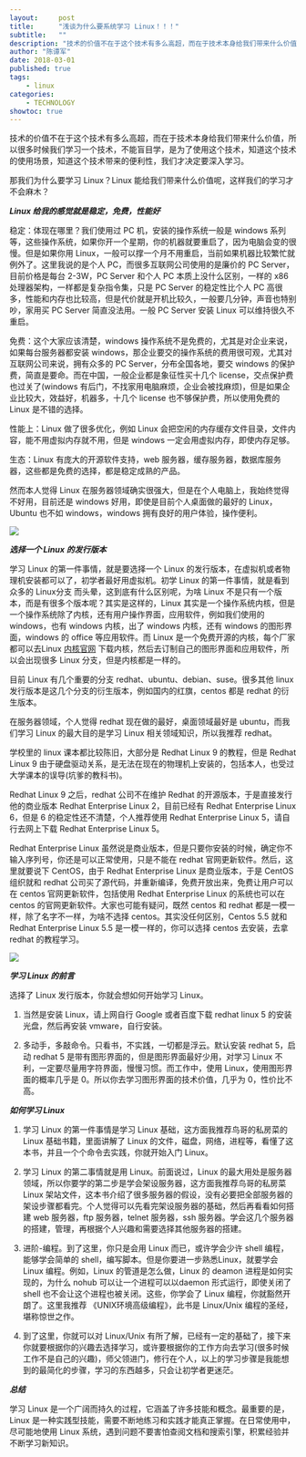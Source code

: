 ```yaml
---
layout:     post
title:      "浅谈为什么要系统学习 Linux！！！"
subtitle:   ""
description: "技术的价值不在于这个技术有多么高超，而在于技术本身给我们带来什么价值，所以很多时候我们学习一个技术，不能盲目学，是为了使用这个技术，知道这个技术的使用场景，知道这个技术带来的便利性，我们才决定要深入学习。那我们干嘛要学习Linux？Linux 能给我们带来什么价值呢，这样我们的学习才不会麻木?"
author: "陈谭军"
date: 2018-03-01
published: true
tags:
    - linux
categories:
    - TECHNOLOGY
showtoc: true
---
```


技术的价值不在于这个技术有多么高超，而在于技术本身给我们带来什么价值，所以很多时候我们学习一个技术，不能盲目学，是为了使用这个技术，知道这个技术的使用场景，知道这个技术带来的便利性，我们才决定要深入学习。

那我们为什么要学习 Linux？Linux 能给我们带来什么价值呢，这样我们的学习才不会麻木？

***Linux 给我的感觉就是稳定，免费，性能好***

稳定：体现在哪里？我们使用过 PC 机，安装的操作系统一般是 windows 系列等，这些操作系统，如果你开一个星期，你的机器就要重启了，因为电脑会变的很慢。但是如果你用 Linux，一般可以撑一个月不用重启，当前如果机器比较繁忙就例外了。这里我说的是个人 PC，而很多互联网公司使用的是廉价的 PC Server，目前价格是每台 2-3W，PC Server 和个人 PC 本质上没什么区别，一样的 x86 处理器架构，一样都是复杂指令集，只是 PC Server 的稳定性比个人 PC 高很多，性能和内存也比较高，但是代价就是开机比较久，一般要几分钟，声音也特别吵，家用买 PC Server 简直没法用。一般 PC Server 安装 Linux 可以维持很久不重启。

免费：这个大家应该清楚，windows 操作系统不是免费的，尤其是对企业来说，如果每台服务器都安装 windows，那企业要交的操作系统的费用很可观，尤其对互联网公司来说，拥有众多的 PC Server，分布全国各地，要交 windows 的保护费，简直是要命。而在中国，一般企业都是象征性买十几个 license，交点保护费也过关了(windows 有后门，不找家用电脑麻烦，企业会被找麻烦)，但是如果企业比较大，效益好，机器多，十几个 license 也不够保护费，所以使用免费的 Linux 是不错的选择。

性能上：Linux 做了很多优化，例如 Linux 会把空闲的内存缓存文件目录，文件内容，能不用虚拟内存就不用，但是 windows 一定会用虚拟内存，即使内存足够。

生态：Linux 有庞大的开源软件支持，web 服务器，缓存服务器，数据库服务器，这些都是免费的选择，都是稳定成熟的产品。

然而本人觉得 Linux 在服务器领域确实很强大，但是在个人电脑上，我始终觉得不好用，目前还是 windows 好用，即使是目前个人桌面做的最好的 Linux，Ubuntu 也不如 windows，windows 拥有良好的用户体验，操作便利。

![](/images/2018-03-01-why-linux-important/linux.jpeg)

***选择一个 Linux 的发行版本***

学习 Linux 的第一件事情，就是要选择一个 Linux 的发行版本，在虚拟机或者物理机安装都可以了，初学者最好用虚拟机。初学 Linux 的第一件事情，就是看到众多的 Linux分支 而头晕，这到底有什么区别呢，为啥 Linux 不是只有一个版本，而是有很多个版本呢？其实是这样的，Linux 其实是一个操作系统内核，但是一个操作系统除了内核，还有用户操作界面，应用软件，例如我们使用的 windows，也有 windows 内核，出了 windows 内核，还有 windows 的图形界面，windows 的 office 等应用软件。而 Linux 是一个免费开源的内核，每个厂家都可以去Linux [内核官网](http://www.kernel.org/) 下载内核，然后去订制自己的图形界面和应用软件，所以会出现很多 Linux 分支，但是内核都是一样的。

目前 Linux 有几个重要的分支 redhat、ubuntu、debian、suse。很多其他 linux 发行版本是这几个分支的衍生版本，例如国内的红旗，centos 都是 redhat 的衍生版本。

在服务器领域，个人觉得 redhat 现在做的最好，桌面领域最好是 ubuntu，而我们学习 Linux 的最大目的是学习 Linux 相关领域知识，所以我推荐 redhat。

学校里的 linux 课本都比较陈旧，大部分是 Redhat Linux 9 的教程，但是 Redhat Linux 9 由于硬盘驱动关系，是无法在现在的物理机上安装的，包括本人，也受过大学课本的误导(坑爹的教科书)。

Redhat Linux 9 之后，redhat 公司不在维护 Redhat 的开源版本，于是直接发行他的商业版本 Redhat Enterprise Linux 2，目前已经有 Redhat Enterprise Linux 6，但是 6 的稳定性还不清楚，个人推荐使用 Redhat Enterprise Linux 5，请自行去网上下载 Redhat Enterprise Linux 5。

Redhat Enterprise Linux 虽然说是商业版本，但是只要你安装的时候，确定你不输入序列号，你还是可以正常使用，只是不能在 redhat 官网更新软件。然后，这里就要说下 CentOS，由于 Redhat Enterprise Linux 是商业版本，于是 CentOS 组织就和 redhat 公司买了源代码，并重新编译，免费开放出来，免费让用户可以在 centos 官网更新软件，包括使用 Redhat Enterprise Linux 的系统也可以在 centos 的官网更新软件。大家也可能有疑问，既然 centos 和 redhat 都是一模一样，除了名字不一样，为啥不选择 centos。其实没任何区别，Centos 5.5 就和 Redhat Enterprise Linux 5.5 是一模一样的，你可以选择 centos 去安装，去拿 redhat 的教程学习。

![](/images/2018-03-01-why-linux-important/linux-2.jpeg)

***学习 Linux 的前言***

选择了 Linux 发行版本，你就会想如何开始学习 Linux。

1. 当然是安装 Linux，请上网自行 Google 或者百度下载 redhat linux 5 的安装光盘，然后再安装 vmware，自行安装。

1. 多动手，多敲命令。只看书，不实践，一切都是浮云。默认安装 redhat 5，启动 redhat 5 是带有图形界面的，但是图形界面最好少用，对学习 Linux 不利，一定要尽量用字符界面，慢慢习惯。而工作中，使用 Linux，使用图形界面的概率几乎是 0。所以你去学习图形界面的技术价值，几乎为 0，性价比不高。

***如何学习 Linux***

1. 学习 Linux 的第一件事情是学习 Linux 基础，这方面我推荐鸟哥的私房菜的 Linux 基础书籍，里面讲解了 Linux 的文件，磁盘，网络，进程等，看懂了这本书，并且一个个命令去实践，你就开始入门 Linux。

1. 学习 Linux 的第二事情就是用 Linux。前面说过，Linux 的最大用处是服务器领域，所以你要学的第二步是学会架设服务器，这方面我推荐鸟哥的私房菜 Linux 架站文件，这本书介绍了很多服务器的假设，没有必要把全部服务器的架设步骤都看完。个人觉得可以先看完架设服务器的基础，然后再看看如何搭建 web 服务器，ftp 服务器，telnet 服务器，ssh 服务器。学会这几个服务器的搭建，管理，再根据个人兴趣和需要选择其他服务器的搭建。

1. 进阶-编程。到了这里，你只是会用 Linux 而已，或许学会少许 shell 编程，能够学会简单的 shell，编写脚本。但是你要进一步熟悉Linux，就要学会 Linux 编程。例如，Linux 的管道是怎么做，Linux 的 deamon 进程是如何实现的，为什么 nohub 可以让一个进程可以以daemon 形式运行，即使关闭了 shell 也不会让这个进程也被关闭。这些，你学会了 Linux 编程，你就豁然开朗了。这里我推荐 《UNIX环境高级编程》，此书是 Linux/Unix 编程的圣经，堪称惊世之作。

1. 到了这里，你就可以对 Linux/Unix 有所了解，已经有一定的基础了，接下来你就要根据你的兴趣去选择学习，或许要根据你的工作方向去学习(很多时候工作不是自己的兴趣)，师父领进门，修行在个人，以上的学习步骤是我能想到的最简化的步骤，学习的东西越多，只会让初学者更迷茫。

***总结***

学习 Linux 是一个广阔而持久的过程，它涵盖了许多技能和概念。最重要的是，Linux 是一种实践型技能，需要不断地练习和实践才能真正掌握。在日常使用中，尽可能地使用 Linux 系统，遇到问题不要害怕查阅文档和搜索引擎，积累经验并不断学习新知识。